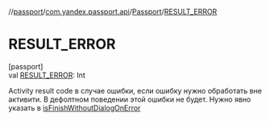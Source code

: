 //[passport](../../../index.md)/[com.yandex.passport.api](../index.md)/[Passport](index.md)/[RESULT_ERROR](-r-e-s-u-l-t_-e-r-r-o-r.md)

# RESULT_ERROR

[passport]\
val [RESULT_ERROR](-r-e-s-u-l-t_-e-r-r-o-r.md): Int

Activity result code в случае ошибки, если ошибку нужно обработать вне активити. В дефолтном поведении этой ошибки не будет. Нужно явно указать в [isFinishWithoutDialogOnError](../-passport-auth-by-qr-properties/is-finish-without-dialog-on-error.md)
